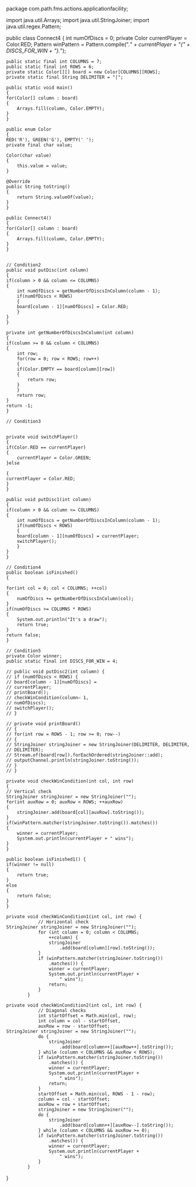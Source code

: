 package com.path.fms.actions.applicationfacility;

import java.util.Arrays;
import java.util.StringJoiner;
import java.util.regex.Pattern;

public class Connect4
{
    int numOfDiscs = 0;
    private Color currentPlayer = Color.RED;
    Pattern winPattern = Pattern.compile(".*" + currentPlayer + "{" + DISCS_FOR_WIN + "}.*");

    public static final int COLUMNS = 7;
    public static final int ROWS = 6;
    private static Color[][] board = new Color[COLUMNS][ROWS];
    private static final String DELIMITER = "|";

    public static void main()
    {
	for(Color[] column : board)
	{
	    Arrays.fill(column, Color.EMPTY);
	}
    }

    public enum Color
    {
	RED('R'), GREEN('G'), EMPTY(' ');
	private final char value;

	Color(char value)
	{
	    this.value = value;
	}

	@Override
	public String toString()
	{
	    return String.valueOf(value);
	}
    }

    public Connect4()
    {
	for(Color[] column : board)
	{
	    Arrays.fill(column, Color.EMPTY);
	}
    }


    // Condition2
    public void putDisc(int column)
    {
	if(column > 0 && column <= COLUMNS)
	{
	    int numOfDiscs = getNumberOfDiscsInColumn(column - 1);
	    if(numOfDiscs < ROWS)
	    {
		board[column - 1][numOfDiscs] = Color.RED;
	    }
	}
    }

    private int getNumberOfDiscsInColumn(int column)
    {
	if(column >= 0 && column < COLUMNS)
	{
	    int row;
	    for(row = 0; row < ROWS; row++)
	    {
		if(Color.EMPTY == board[column][row])
		{
		    return row;
		}
	    }
	    return row;
	}
	return -1;
    }

    // Condition3


    private void switchPlayer()
    {
	if(Color.RED == currentPlayer)
	{
	    currentPlayer = Color.GREEN;
    }else

    {
	currentPlayer = Color.RED;
    }
    }

    public void putDisc1(int column)
    {
	if(column > 0 && column <= COLUMNS)
	{
	    int numOfDiscs = getNumberOfDiscsInColumn(column - 1);
	    if(numOfDiscs < ROWS)
	    {
		board[column - 1][numOfDiscs] = currentPlayer;
		switchPlayer();
	    }
	}
    }

    // Condition4
    public boolean isFinished()
    {

	for(int col = 0; col < COLUMNS; ++col)
	{
	    numOfDiscs += getNumberOfDiscsInColumn(col);
	}
	if(numOfDiscs >= COLUMNS * ROWS)
	{
	    System.out.println("It's a draw");
	    return true;
	}
	return false;
    }

    // Condition5
    private Color winner;
    public static final int DISCS_FOR_WIN = 4;

    // public void putDisc2(int column) {
    // if (numOfDiscs < ROWS) {
    // board[column - 1][numOfDiscs] =
    // currentPlayer;
    // printBoard();
    // checkWinCondition(column– 1,
    // numOfDiscs);
    // switchPlayer();
    // }

    // private void printBoard()
    // {
    // for(int row = ROWS - 1; row >= 0; row--)
    // {
    // StringJoiner stringJoiner = new StringJoiner(DELIMITER, DELIMITER,
    // DELIMITER);
    // Stream.of(board[row]).forEachOrdered(stringJoiner::add);
    // outputChannel.println(stringJoiner.toString());
    // }
    // }

    private void checkWinCondition(int col, int row)
    {
	// Vertical check
	StringJoiner stringJoiner = new StringJoiner("");
	for(int auxRow = 0; auxRow < ROWS; ++auxRow)
	{
	    stringJoiner.add(board[col][auxRow].toString());
	}
	if(winPattern.matcher(stringJoiner.toString()).matches())
	{
	    winner = currentPlayer;
	    System.out.println(currentPlayer + " wins");
	}
    }

    public boolean isFinished1() {
	if(winner != null)
	{
	    return true;
	}
	else
	{
	    return false;
	}
    }

    private void checkWinCondition1(int col, int row) {
	            // Horizontal check
	StringJoiner stringJoiner = new StringJoiner("");
	            for (int column = 0; column < COLUMNS;
	                ++column) {
	                stringJoiner
	                    .add(board[column][row].toString());
	            }
	            if (winPattern.matcher(stringJoiner.toString())
	                .matches()) {
	                winner = currentPlayer;
	                System.out.println(currentPlayer +
	                    " wins");
	                return;
	            }
	        }

    private void checkWinCondition2(int col, int row) {
	            // Diagonal checks
	            int startOffset = Math.min(col, row);
	            int column = col - startOffset,
	            auxRow = row - startOffset;
	StringJoiner stringJoiner = new StringJoiner("");
	            do {
	                stringJoiner
	                    .add(board[column++][auxRow++].toString());
	            } while (column < COLUMNS && auxRow < ROWS);
	            if (winPattern.matcher(stringJoiner.toString())
	                .matches()) {
	                winner = currentPlayer;
	                System.out.println(currentPlayer +
	                    " wins");
	                return;
	            }
	            startOffset = Math.min(col, ROWS - 1 - row);
	            column = col - startOffset;
	            auxRow = row + startOffset;
	            stringJoiner = new StringJoiner("");
	            do {
	                stringJoiner
	                    .add(board[column++][auxRow--].toString());
	            } while (column < COLUMNS && auxRow >= 0);
	            if (winPattern.matcher(stringJoiner.toString())
	                .matches()) {
	                winner = currentPlayer;
	                System.out.println(currentPlayer +
	                    " wins");
	            }
	        }

}
